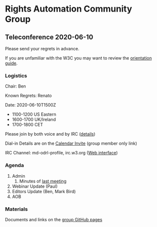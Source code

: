 # Rights Automation Community Group

## Teleconference 2020-06-10

Please send your regrets in advance.

If you are unfamiliar with the W3C you may want to review the [orientation guide](https://w3c.github.io/market-data-odrl-profile/orientation.html).

### Logistics

Chair: Ben

Known Regrets: Renato

Date: 2020-06-10T1500Z
*  1100-1200 US Eastern
*  1600-1700 UK/Ireland
*  1700-1800 CET

Please join by both voice and by IRC ([details](https://w3c.github.io/market-data-odrl-profile/orientation.html#irc))

Dial-in Details are on the [Calendar Invite](http://www.w3.org/2020/04/md-odrl-profile.ics) (group member only link)

IRC Channel: md-odrl-profile, irc.w3.org ([Web interface](http://irc.w3.org))

### Agenda

1. Admin
    1. Minutes of [last meeting](https://www.w3.org/2020/05/27-md-odrl-profile-minutes.html)
2. Webinar Update (Paul)
3. Editors Update (Ben, Mark Bird)
4. AOB

### Materials

Documents and links on the [group GitHub pages](https://w3c.github.io/market-data-odrl-profile)

